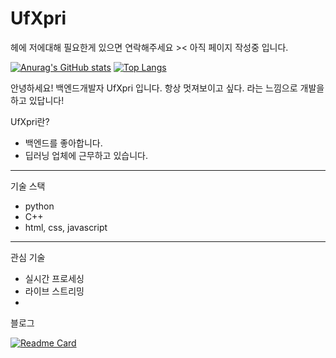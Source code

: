<!--
**Jo-Seungjun/Jo-Seungjun** is a ✨ _special_ ✨ repository because its `README.md` (this file) appears on your GitHub profile.

Here are some ideas to get you started:

- 🔭 I’m currently working on ...
- 🌱 I’m currently learning ...
- 👯 I’m looking to collaborate on ...
- 🤔 I’m looking for help with ...
- 💬 Ask me about ...
- 📫 How to reach me: ...
- 😄 Pronouns: ...
- ⚡ Fun fact: ...
-->

# UfXpri

헤에 저에대해 필요한게 있으면 연락해주세요 ><
아직 페이지 작성중 입니다.

[![Anurag's GitHub stats](https://github-readme-stats.vercel.app/api?username=ufxpri&show_icons=true&theme=dark)](https://github.com/anuraghazra/github-readme-stats)
[![Top Langs](https://github-readme-stats.vercel.app/api/top-langs/?username=ufxpri&theme=dark&exclude_repo=Jo-Seungjun.github.io,UfXpri&layout=compact)](https://github.com/anuraghazra/github-readme-stats)


안녕하세요! 백엔드개발자 UfXpri 입니다.
항상 멋져보이고 싶다. 라는 느낌으로 개발을 하고 있답니다!

UfXpri란?
- 백엔드를 좋아합니다.
- 딥러닝 업체에 근무하고 있습니다.
---
기술 스택
- python
- C++
- html, css, javascript
---
관심 기술
- 실시간 프로세싱
- 라이브 스트리밍
- 

블로그

[![Readme Card](https://github-readme-stats.vercel.app/api/pin/?username=Jo-Seungjun&repo=Jo-Seungjun.github.io&theme=dark)](https://github.com/anuraghazra/github-readme-stats)
